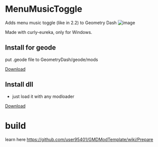 # MenuMusicToggle
Adds menu music toggle (like in 2.2) to Geometry Dash
![image](https://user-images.githubusercontent.com/90561697/230707653-dcd35e50-4552-4563-a9a3-c3f0bd098945.png)

Made with curly-eureka, only for Windows.

## Install for geode
put .geode file to GeometryDash/geode/mods

[Download](geode/release/user95401.MenuMusicToggle.geode)

## Install dll
- just load it with any modloader

[Download](MenuMusicToggle.dll)

# build
learn here https://github.com/user95401/GMDModTemplate/wiki/Prepare

